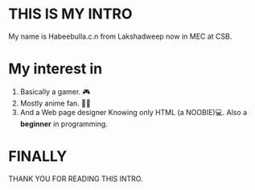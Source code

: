 # THIS IS MY INTRO
My name is Habeebulla.c.n from Lakshadweep now in MEC at CSB.
# My interest in
1. Basically a gamer. :video_game:
2. Mostly anime fan. :raising_hand_man:
3. And a Web page designer Knowing only HTML (a NOOBIE):computer:. Also a **beginner** in programming.
# FINALLY
THANK YOU FOR READING THIS INTRO.


